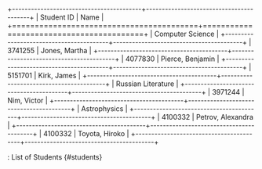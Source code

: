 +-----------------------------------------+-----------------------------------------+
| Student ID                              | Name                                    |
+=========================================+=========================================+
| Computer Science                                                                  |
+-----------------------------------------+-----------------------------------------+
| 3741255                                 | Jones, Martha                           |
+-----------------------------------------+-----------------------------------------+
| 4077830                                 | Pierce, Benjamin                        |
+-----------------------------------------+-----------------------------------------+
| 5151701                                 | Kirk, James                             |
+-----------------------------------------+-----------------------------------------+
| Russian Literature                                                                |
+-----------------------------------------+-----------------------------------------+
| 3971244                                 | Nim, Victor                             |
+-----------------------------------------+-----------------------------------------+
| Astrophysics                                                                      |
+-----------------------------------------+-----------------------------------------+
| 4100332                                 | Petrov, Alexandra                       |
+-----------------------------------------+-----------------------------------------+
| 4100332                                 | Toyota, Hiroko                          |
+-----------------------------------------+-----------------------------------------+

: List of Students {#students}

